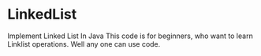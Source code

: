 # LinkedList
Implement Linked List In Java
This code is for beginners, who want to learn Linklist operations.
Well any one can use code.
